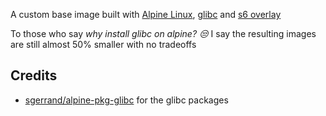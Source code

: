 <!-- DO NOT EDIT THIS FILE MANUALLY  -->

A custom base image built with [Alpine Linux][appurl], [glibc][glibcurl] and [s6 overlay][s6overlay]

To those who say *why install glibc on alpine? :unamused:*
I say the resulting images are still almost 50% smaller with no tradeoffs

## Credits

-   [sgerrand/alpine-pkg-glibc](https://github.com/sgerrand/alpine-pkg-glibc) for the glibc packages

[appurl]: https://alpinelinux.org
[glibcurl]: https://www.gnu.org/software/libc/
[s6overlay]: https://github.com/just-containers/s6-overlay
